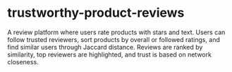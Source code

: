 # trustworthy-product-reviews
A review platform where users rate products with stars and text. Users can follow trusted reviewers, sort products by overall or followed ratings, and find similar users through Jaccard distance. Reviews are ranked by similarity, top reviewers are highlighted, and trust is based on network closeness.
